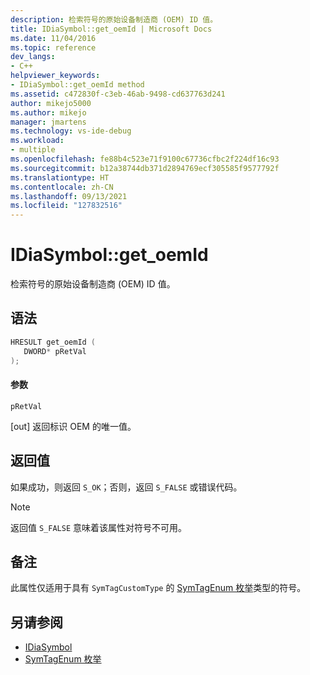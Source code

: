 ```yaml
---
description: 检索符号的原始设备制造商 (OEM) ID 值。
title: IDiaSymbol::get_oemId | Microsoft Docs
ms.date: 11/04/2016
ms.topic: reference
dev_langs:
- C++
helpviewer_keywords:
- IDiaSymbol::get_oemId method
ms.assetid: c472830f-c3eb-46ab-9498-cd637763d241
author: mikejo5000
ms.author: mikejo
manager: jmartens
ms.technology: vs-ide-debug
ms.workload:
- multiple
ms.openlocfilehash: fe88b4c523e71f9100c67736cfbc2f224df16c93
ms.sourcegitcommit: b12a38744db371d2894769ecf305585f9577792f
ms.translationtype: HT
ms.contentlocale: zh-CN
ms.lasthandoff: 09/13/2021
ms.locfileid: "127832516"
---
```

# <a name="idiasymbolget_oemid"></a>IDiaSymbol::get_oemId
检索符号的原始设备制造商 (OEM) ID 值。

## <a name="syntax"></a>语法

```C++
HRESULT get_oemId ( 
   DWORD* pRetVal
);
```

#### <a name="parameters"></a>参数
 `pRetVal`

[out] 返回标识 OEM 的唯一值。

## <a name="return-value"></a>返回值
 如果成功，则返回 `S_OK`；否则，返回 `S_FALSE` 或错误代码。

> [!NOTE]
> 返回值 `S_FALSE` 意味着该属性对符号不可用。

## <a name="remarks"></a>备注
 此属性仅适用于具有 `SymTagCustomType` 的 [SymTagEnum 枚举](../../debugger/debug-interface-access/symtagenum.md)类型的符号。

## <a name="see-also"></a>另请参阅
- [IDiaSymbol](../../debugger/debug-interface-access/idiasymbol.md)
- [SymTagEnum 枚举](../../debugger/debug-interface-access/symtagenum.md)
